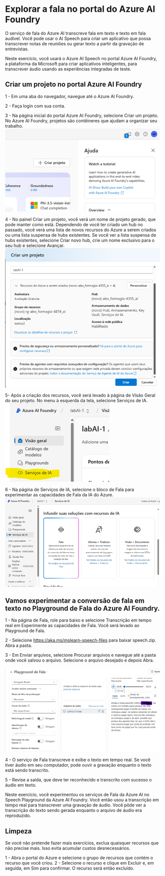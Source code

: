 
# Explorar a fala no portal do Azure AI Foundry
O serviço de fala do Azure AI transcreve fala em texto e texto em fala audível. Você pode usar o AI Speech para criar um aplicativo que possa transcrever notas de reuniões ou gerar texto a partir da gravação de entrevistas.

Neste exercício, você usará o Azure AI Speech no portal Azure AI Foundry, a plataforma da Microsoft para criar aplicativos inteligentes, para transcrever áudio usando as experiências integradas de teste.

## Criar um projeto no portal Azure AI Foundry

1 - Em uma aba do navegador, navegue até o Azure AI Foundry.

2 - Faça login com sua conta.

3 - Na página inicial do portal Azure AI Foundry, selecione Criar um projeto. No Azure AI Foundry, projetos são contêineres que ajudam a organizar seu trabalho.
![Wizard de criação](images/ia1.png)

4 - No painel Criar um projeto, você verá um nome de projeto gerado, que pode manter como está. Dependendo de você ter criado um hub no passado, você verá uma lista de novos recursos do Azure a serem criados ou uma lista suspensa de hubs existentes. Se você ver a lista suspensa de hubs existentes, selecione Criar novo hub, crie um nome exclusivo para o seu hub e selecione Avançar.
![Criando projeto](images/ia2.png)


5- Após a criação dos recursos, você será levado à página de Visão Geral do seu projeto. No menu à esquerda da tela, selecione Serviços de IA.
![Serviços de IA](images/ia3.png)

6 - Na página de Serviços de IA, selecione o bloco de Fala para experimentar as capacidades de Fala da IA do Azure.
![Serviços de Fala](images/ia4.png)

## Vamos experimentar a conversão de fala em texto no Playground de Fala do Azure AI Foundry.  

1 - Na página de Fala, role para baixo e selecione Transcrição em tempo real em Experimente as capacidades de Fala. Você será levado ao Playground de Fala.  

2 - Selecione https://aka.ms/mslearn-speech-files para baixar speech.zip. Abra a pasta.  

3 - Em Enviar arquivos, selecione Procurar arquivos e navegue até a pasta onde você salvou o arquivo. Selecione o arquivo desejado e depois Abra.

![Audio selecionado](images/ia6.png)

4 - O serviço de Fala transcreve e exibe o texto em tempo real. Se você tiver áudio em seu computador, pode ouvir a gravação enquanto o texto está sendo transcrito.

5 - Revise a saída, que deve ter reconhecido e transcrito com sucesso o áudio em texto.

Neste exercício, você experimentou os serviços de Fala da Azure AI no Speech Playground da Azure AI Foundry. Você então usou a transcrição em tempo real para transcrever uma gravação de áudio. Você pôde ver a transcrição do texto sendo gerada enquanto o arquivo de áudio era reproduzido.

## Limpeza
Se você não pretende fazer mais exercícios, exclua quaisquer recursos que não precise mais. Isso evita acumular custos desnecessários.

1 - Abra o portal do Azure e selecione o grupo de recursos que contém o recurso que você criou.
2 - Selecione o recurso e clique em Excluir e, em seguida, em Sim para confirmar. O recurso será então excluído.